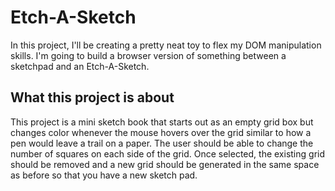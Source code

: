 # Etch-A-Sketch

In this project, I'll be creating a pretty neat toy to flex my DOM manipulation skills. I'm going to build a browser version of something between a sketchpad and an Etch-A-Sketch.

## What this project is about
This project is a mini sketch book that starts out as an empty grid box but changes color whenever the mouse hovers over the grid similar to how a pen would leave a trail on a paper.
The user should be able to change the number of squares on each side of the grid. Once selected, the existing grid should be removed and a new grid should be generated in the same space as before so that you have a new sketch pad.


